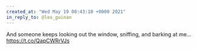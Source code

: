 ```yaml
---
created_at: "Wed May 19 00:43:10 +0000 2021"
in_reply_to: @leo_guinan
---
```


And someone keeps looking out the window, sniffing, and barking at me... https://t.co/QapCWRrVJs